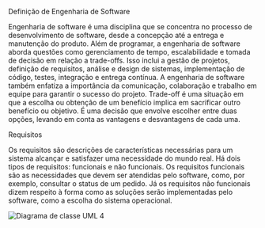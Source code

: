 Definição de Engenharia de Software

Engenharia de software é uma disciplina que se concentra no processo de desenvolvimento de software, desde a concepção até a entrega e manutenção do produto. Além de programar, a engenharia de software aborda questões como gerenciamento de tempo, escalabilidade e tomada de decisão em relação a trade-offs. Isso inclui a gestão de projetos, definição de requisitos, análise e design de sistemas, implementação de código, testes, integração e entrega contínua. A engenharia de software também enfatiza a importância da comunicação, colaboração e trabalho em equipe para garantir o sucesso do projeto.
Trade-off é uma situação em que a escolha ou obtenção de um benefício implica em sacrificar outro benefício ou objetivo. É uma decisão que envolve escolher entre duas opções, levando em conta as vantagens e desvantagens de cada uma.

Requisitos

Os requisitos são descrições de características necessárias para um sistema alcançar e satisfazer uma necessidade do mundo real. Há dois tipos de requisitos: funcionais e não funcionais. Os requisitos funcionais são as necessidades que devem ser atendidas pelo software, como, por exemplo, consultar o status de um pedido. Já os requisitos não funcionais dizem respeito à forma como as soluções serão implementadas pelo software, como a escolha do sistema operacional.

![Diagrama de classe UML 4](https://github.com/Alemoreira-00/bertoti/assets/107525483/2733320c-70e5-47ff-ae28-a965e994a974)
